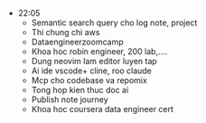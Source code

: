 
- 22:05 
	- Semantic search query cho log note, project 
	- Thi chung chi aws
	- Dataengineerzoomcamp
	- Khoa hoc robin engineer, 200 lab,....
	- Dung neovim lam editor luyen tap
	- Ai ide vscode+ cline, roo claude
	- Mcp cho codebase va repomix
	- Tong hop kien thuc doc  ai
	- Publish note journey
	- Khoa hoc coursera data engineer cert